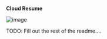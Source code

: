 **Cloud Resume**

![image](https://github.com/vmedina1014/Cloud-Resume/assets/5751636/96cdd191-a0cd-4f3e-a89f-e8513feeb352)

TODO: Fill out the rest of the readme....
